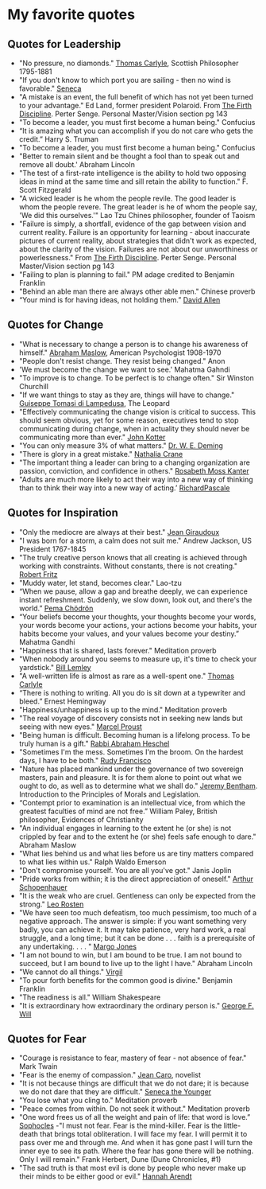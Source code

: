 # My favorite quotes

## Quotes for Leadership
- "No pressure, no diamonds." [Thomas Carlyle](https://en.wikipedia.org/wiki/Thomas_Carlyle), Scottish Philosopher 1795-1881
- "If you don't know to which port you are sailing - then no wind is favorable." [Seneca](https://en.wikipedia.org/wiki/Seneca_the_Younger)
- "A mistake is an event, the full benefit of which has not yet been turned to your advantage." Ed Land, former president Polaroid.  From [The Firth Discipline](https://en.wikipedia.org/wiki/The_Fifth_Discipline). Perter Senge.  Personal Master/Vision section pg 143
- "To become a leader, you must first become a human being." Confucius
- “It is amazing what you can accomplish if you do not care who gets the credit.” Harry S. Truman
- "To become a leader, you must first become a human being." Confucius
- "Better to remain silent and be thought a fool than to speak out and remove all doubt.' Abraham Lincoln
- "The test of a first-rate intelligence is the ability to hold two opposing ideas in mind at the same time and sill retain the ability to function." F. Scott Fitzgerald 
- "A wicked leader is he whom the people revile. The good leader is whom the people revere. The great leader is he of whom the people say, 'We did this ourselves.'" Lao Tzu Chines philosopher, founder of Taoism
- "Failure is simply, a shortfall, evidence of the gap between vision and current reality. Failure is an opportunity for learning - about inaccurate pictures of current reality, about strategies that didn't work as expected, about the clarity of the vision. Failures are not about our unworthiness or powerlessness." From [The Firth Discipline](https://en.wikipedia.org/wiki/The_Fifth_Discipline). Perter Senge. Personal Master/Vision section pg 143
- "Failing to plan is planning to fail." PM adage credited to Benjamin Franklin
- "Behind an able man there are always other able men." Chinese proverb
- “Your mind is for having ideas, not holding them.” [David Allen](https://en.wikipedia.org/wiki/David_Allen_(author))

## Quotes for Change
- "What is necessary to change a person is to change his awareness of himself." [Abraham Maslow](https://en.wikipedia.org/wiki/Abraham_Maslow), American Psychologist 1908-1970
- "People don't resist change. They resist being changed." Anon
- 'We must become the change we want to see.' Mahatma Gahndi
- "To improve is to change. To be perfect is to change often." Sir Winston Churchill
- "If we want things to stay as they are, things will have to change." [Guiseppe Tomasi di Lampedusa](https://en.wikipedia.org/wiki/Giuseppe_Tomasi_di_Lampedusa), The Leopard 
- "Effectively communicating the change vision is critical to success. This should seem obvious, yet for some reason, executives tend to stop communicating during change, when in actuality they should never be communicating more than ever." [John Kotter](https://en.wikipedia.org/wiki/John_Kotter)
- "You can only measure 3% of what matters." [Dr. W. E. Deming](https://en.wikipedia.org/wiki/W._Edwards_Deming)
- "There is glory in a great mistake." [Nathalia Crane](https://en.wikipedia.org/wiki/Nathalia_Crane)
- "The important thing a leader can bring to a changing organization are passion, conviction, and confidence in others." [Rosabeth Moss Kanter](https://en.wikipedia.org/wiki/Rosabeth_Moss_Kanter)
- "Adults are much more likely to act their way into a new way of thinking than to think their way into a new way of acting.’ [RichardPascale](https://en.wikipedia.org/wiki/Richard_Pascale)

## Quotes for Inspiration
- "Only the mediocre are always at their best." [Jean Giraudoux](https://en.wikipedia.org/wiki/Jean_Giraudoux)
- "I was born for a storm, a calm does not suit me." Andrew Jackson, US President 1767-1845
- "The truly creative person knows that all creating is achieved through working with constraints. Without constants, there is not creating." [Robert Fritz](https://en.wikipedia.org/wiki/Robert_Fritz)
- "Muddy water, let stand, becomes clear."  Lao-tzu
- “When we pause, allow a gap and breathe deeply, we can experience instant refreshment. Suddenly, we slow down, look out, and there's the world.” [Pema Chödrön](https://en.wikipedia.org/wiki/Pema_Ch%C3%B6dr%C3%B6n)
- “Your beliefs become your thoughts, your thoughts become your words, your words become your actions, your actions become your habits, your habits become your values, and your values become your destiny.” Mahatma Gandhi
- "Happiness that is shared, lasts forever." Meditation proverb
- "When nobody around you seems to measure up, it's time to check your yardstick." [Bill Lemley](https://en.wikipedia.org/wiki/Billy_Lumley)
- "A well-written life is almost as rare as a well-spent one." [Thomas Carlyle](https://en.wikipedia.org/wiki/Thomas_Carlyle)
- “There is nothing to writing. All you do is sit down at a typewriter and bleed.” Ernest Hemingway
- "Happiness/unhappiness is up to the mind." Meditation proverb
- "The real voyage of discovery consists not in seeking new lands but seeing with new eyes." [Marcel Proust](https://en.wikipedia.org/wiki/Marcel_Proust)
- "Being human is difficult. Becoming human is a lifelong process. To be truly human is a gift." [Rabbi Abraham Heschel](https://en.wikipedia.org/wiki/Abraham_Joshua_Heschel)
- "Sometimes I'm the mess. Sometimes I'm the broom. On the hardest days, I have to be both." [Rudy Francisco](https://en.wikipedia.org/wiki/Rudy_Francisco)
- "Nature has placed mankind under the governance of two sovereign masters, pain and pleasure. It is for them alone to point out what we ought to do, as well as to determine what we shall do." [Jeremy Bentham](https://en.wikipedia.org/wiki/Jeremy_Bentham). Introduction to the Principles of Morals and Legislation.
- “Contempt prior to examination is an intellectual vice, from which the greatest faculties of mind are not free.”  William Paley, British philosopher, Evidences of Christianity
- "An individual engages in learning to the extent he (or she) is not crippled by fear and to the extent he (or she) feels safe enough to dare." Abraham Maslow
- "What lies behind us and what lies before us are tiny matters compared to what lies within us." Ralph Waldo Emerson
- "Don't compromise yourself. You are all you've got." Janis Joplin
- "Pride works from within; it is the direct appreciation of oneself." [Arthur Schopenhauer](https://en.wikipedia.org/wiki/Arthur_Schopenhauer)
- "It is the weak who are cruel. Gentleness can only be expected from the strong."  [Leo Rosten](https://en.wikipedia.org/wiki/Leo_Rosten)
- "We have seen too much defeatism, too much pessimism, too much of a negative approach. The answer is simple: if you want something very badly, you can achieve it. It may take patience, very hard work, a real struggle, and a long time; but it can be done . . . faith is a prerequisite of any undertaking. . . . "  [Margo Jones](https://en.wikipedia.org/wiki/Margo_Jones)
- "I am not bound to win, but I am bound to be true. I am not bound to succeed, but I am bound to live up to the light I have." Abraham Lincoln
- "We cannot do all things." [Virgil](https://en.wikipedia.org/wiki/Virgil)
- "To pour forth benefits for the common good is divine." Benjamin Franklin
- "The readiness is all." William Shakespeare
- "It is extraordinary how extraordinary the ordinary person is." [George F. Will](https://en.wikipedia.org/wiki/George_Will)

## Quotes for Fear
- "Courage is resistance to fear, mastery of fear - not absence of fear." Mark Twain
- "Fear is the enemy of compassion." [Jean Caro](https://en.wikipedia.org/wiki/Jane_Caro), novelist
- "It is not because things are difficult that we do not dare; it is because we do not dare that they are difficult." [Seneca the Younger](https://en.wikipedia.org/wiki/Seneca_the_Younger)
- "You lose what you cling to." Meditation proverb
- "Peace comes from within. Do not seek it without." Meditation proverb
- "One word frees us of all the weight and pain of life: that word is love.” [Sophocles](https://en.wikipedia.org/wiki/Sophocles)
-"I must not fear. Fear is the mind-killer. Fear is the little-death that brings total obliteration. I will face my fear. I will permit it to pass over me and through me. And when it has gone past I will turn the inner eye to see its path. Where the fear has gone there will be nothing. Only I will remain." Frank Herbert, Dune (Dune Chronicles, #1)
- "The sad truth is that most evil is done by people who never make up their minds to be either good or evil." [Hannah Arendt](https://en.wikipedia.org/wiki/Hannah_Arendt)
